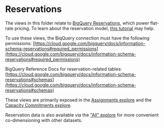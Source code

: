 # Reservations

The views in this folder relate to [BigQuery Reservations](https://cloud.google.com/bigquery/docs/reservations-intro), which power flat-rate pricing. To learn about the reservation model, [this tutorial](https://cloud.google.com/blog/topics/developers-practitioners/bigquery-admin-reference-guide-jobs-reservation-model) may help.

To use these views, the BiqQuery connection must have the following permissions:
[https://cloud.google.com/bigquery/docs/information-schema-reservations#required_permissions](https://cloud.google.com/bigquery/docs/information-schema-reservations#required_permissions)

BigQuery Reference Docs for reservation-related tables: [https://cloud.google.com/bigquery/docs/information-schema-reservations#schemas](https://cloud.google.com/bigquery/docs/information-schema-reservations#schemas)

These views are primarily exposed in the [Assignments explore](/explore/bigquery_information_schema/assignments) and the [Capacity Commitments explore](/explore/bigquery_information_schema/capacity_commitments).

Reservation data is also available via the ["All" explore](/explore/bigquery_information_schema/all) for more convenient co-dimensioning with other datasets.

